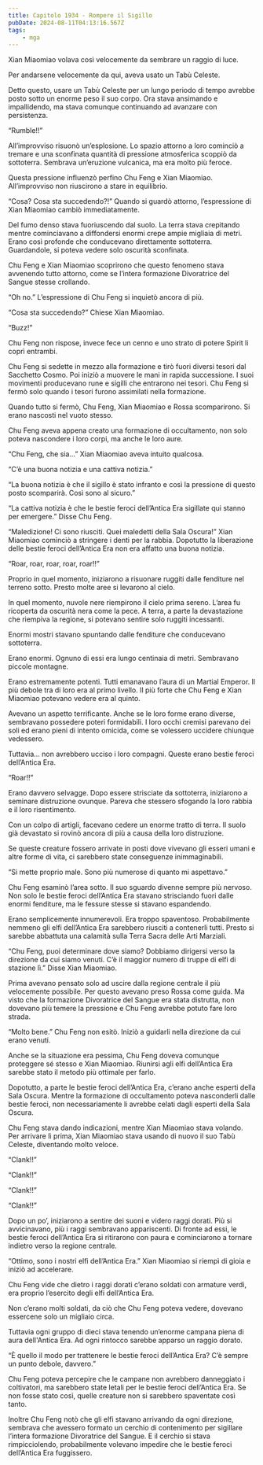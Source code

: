 ```yaml
---
title: Capitolo 1934 - Rompere il Sigillo
pubDate: 2024-08-11T04:13:16.567Z
tags:
    - mga
---
```



Xian Miaomiao volava così velocemente da sembrare un raggio di luce.


Per andarsene velocemente da qui, aveva usato un Tabù Celeste.


Detto questo, usare un Tabù Celeste per un lungo periodo di tempo avrebbe posto sotto un enorme peso il suo corpo. Ora stava ansimando e impallidendo, ma stava comunque continuando ad avanzare con persistenza.

“Rumble!!”


All’improvviso risuonò un’esplosione. Lo spazio attorno a loro cominciò a tremare e una sconfinata quantità di pressione atmosferica scoppiò da sottoterra. Sembrava un’eruzione vulcanica, ma era molto più feroce.


Questa pressione influenzò perfino Chu Feng e Xian Miaomiao. All’improvviso non riuscirono a stare in equilibrio.


“Cosa? Cosa sta succedendo?!” Quando si guardò attorno, l’espressione di Xian Miaomiao cambiò immediatamente.


Del fumo denso stava fuoriuscendo dal suolo. La terra stava crepitando mentre cominciavano a diffondersi enormi crepe ampie migliaia di metri. Erano così profonde che conducevano direttamente sottoterra. Guardandole, si poteva vedere solo oscurità sconfinata.


Chu Feng e Xian Miaomiao scoprirono che questo fenomeno stava avvenendo tutto attorno, come se l’intera formazione Divoratrice del Sangue stesse crollando.


“Oh no.” L’espressione di Chu Feng si inquietò ancora di più.


“Cosa sta succedendo?” Chiese Xian Miaomiao.


“Buzz!”


Chu Feng non rispose, invece fece un cenno e uno strato di potere Spirit li coprì entrambi.


Chu Feng si sedette in mezzo alla formazione e tirò fuori diversi tesori dal Sacchetto Cosmo. Poi iniziò a muovere le mani in rapida successione. I suoi movimenti producevano rune e sigilli che entrarono nei tesori. Chu Feng si fermò solo quando i tesori furono assimilati nella formazione.


Quando tutto si fermò, Chu Feng, Xian Miaomiao e Rossa scomparirono. Si erano nascosti nel vuoto stesso.


Chu Feng aveva appena creato una formazione di occultamento, non solo poteva nascondere i loro corpi, ma anche le loro aure.


“Chu Feng, che sia…” Xian Miaomiao aveva intuito qualcosa.


“C’è una buona notizia e una cattiva notizia.”


“La buona notizia è che il sigillo è stato infranto e così la pressione di questo posto scomparirà. Così sono al sicuro.”


“La cattiva notizia è che le bestie feroci dell’Antica Era sigillate qui stanno per emergere.” Disse Chu Feng.


“Maledizione! Ci sono riusciti. Quei maledetti della Sala Oscura!” Xian Miaomiao cominciò a stringere i denti per la rabbia. Dopotutto la liberazione delle bestie feroci dell’Antica Era non era affatto una buona notizia.

“Roar, roar, roar, roar, roar!!”


Proprio in quel momento, iniziarono a risuonare ruggiti dalle fenditure nel terreno sotto. Presto molte aree si levarono al cielo.


In quel momento, nuvole nere riempirono il cielo prima sereno. L’area fu ricoperta da oscurità nera come la pece. A terra, a parte la devastazione che riempiva la regione, si potevano sentire solo ruggiti incessanti.


Enormi mostri stavano spuntando dalle fenditure che conducevano sottoterra.

Erano enormi. Ognuno di essi era lungo centinaia di metri. Sembravano piccole montagne.


Erano estremamente potenti. Tutti emanavano l’aura di un Martial Emperor. Il più debole tra di loro era al primo livello. Il più forte che Chu Feng e Xian Miaomiao potevano vedere era al quinto.


Avevano un aspetto terrificante. Anche se le loro forme erano diverse, sembravano possedere poteri formidabili. I loro occhi cremisi parevano dei soli ed erano pieni di intento omicida, come se volessero uccidere chiunque vedessero.


Tuttavia… non avrebbero ucciso i loro compagni. Queste erano bestie feroci dell’Antica Era.


“Roar!!”


Erano davvero selvagge. Dopo essere strisciate da sottoterra, iniziarono a seminare distruzione ovunque. Pareva che stessero sfogando la loro rabbia e il loro risentimento.


Con un colpo di artigli, facevano cedere un enorme tratto di terra. Il suolo già devastato si rovinò ancora di più a causa della loro distruzione.

Se queste creature fossero arrivate in posti dove vivevano gli esseri umani e altre forme di vita, ci sarebbero state conseguenze inimmaginabili.


“Si mette proprio male. Sono più numerose di quanto mi aspettavo.”


Chu Feng esaminò l’area sotto. Il suo sguardo divenne sempre più nervoso. Non solo le bestie feroci dell’Antica Era stavano strisciando fuori dalle enormi fenditure, ma le fessure stesse si stavano espandendo.


Erano semplicemente innumerevoli. Era troppo spaventoso. Probabilmente nemmeno gli elfi dell’Antica Era sarebbero riusciti a contenerli tutti. Presto si sarebbe abbattuta una calamità sulla Terra Sacra delle Arti Marziali.


“Chu Feng, puoi determinare dove siamo? Dobbiamo dirigersi verso la direzione da cui siamo venuti. C’è il maggior numero di truppe di elfi di stazione lì.” Disse Xian Miaomiao.


Prima avevano pensato solo ad uscire dalla regione centrale il più velocemente possibile. Per questo avevano preso Rossa come guida. Ma visto che la formazione Divoratrice del Sangue era stata distrutta, non dovevano più temere la pressione e Chu Feng avrebbe potuto fare loro strada.


“Molto bene.” Chu Feng non esitò. Iniziò a guidarli nella direzione da cui erano venuti.


Anche se la situazione era pessima, Chu Feng doveva comunque proteggere sé stesso e Xian Miaomiao. Riunirsi agli elfi dell’Antica Era sarebbe stato il metodo più ottimale per farlo.


Dopotutto, a parte le bestie feroci dell’Antica Era, c’erano anche esperti della Sala Oscura. Mentre la formazione di occultamento poteva nasconderli dalle bestie feroci, non necessariamente li avrebbe celati dagli esperti della Sala Oscura.


Chu Feng stava dando indicazioni, mentre Xian Miaomiao stava volando. Per arrivare lì prima, Xian Miaomiao stava usando di nuovo il suo Tabù Celeste, diventando molto veloce.


“Clank!!”


“Clank!!”


“Clank!!”


“Clank!!”


Dopo un po’, iniziarono a sentire dei suoni e videro raggi dorati. Più si avvicinavano, più i raggi sembravano appariscenti. Di fronte ad essi, le bestie feroci dell’Antica Era si ritirarono con paura e cominciarono a tornare indietro verso la regione centrale.


“Ottimo, sono i nostri elfi dell’Antica Era.” Xian Miaomiao si riempì di gioia e iniziò ad accelerare.


Chu Feng vide che dietro i raggi dorati c’erano soldati con armature verdi, era proprio l’esercito degli elfi dell’Antica Era.


Non c’erano molti soldati, da ciò che Chu Feng poteva vedere, dovevano essercene solo un migliaio circa.


Tuttavia ogni gruppo di dieci stava tenendo un’enorme campana piena di aura dell'Antica Era. Ad ogni rintocco sarebbe apparso un raggio dorato.


“È quello il modo per trattenere le bestie feroci dell’Antica Era? C’è sempre un punto debole, davvero.”


Chu Feng poteva percepire che le campane non avrebbero danneggiato i coltivatori, ma sarebbero state letali per le bestie feroci dell’Antica Era. Se non fosse stato così, quelle creature non si sarebbero spaventate così tanto.


Inoltre Chu Feng notò che gli elfi stavano arrivando da ogni direzione, sembrava che avessero formato un cerchio di contenimento per sigillare l’intera formazione Divoratrice del Sangue. E il cerchio si stava rimpicciolendo, probabilmente volevano impedire che le bestie feroci dell’Antica Era fuggissero.









